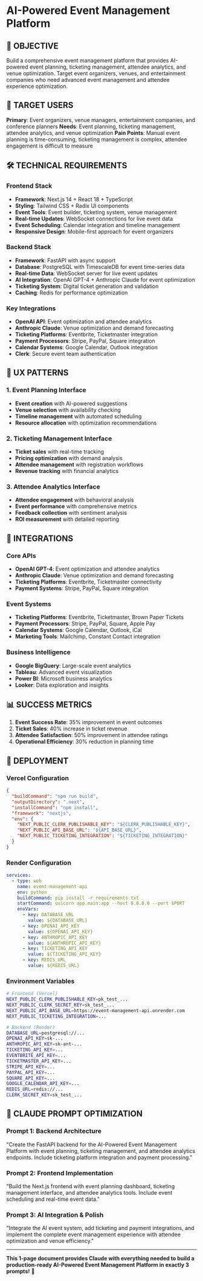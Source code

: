 # AI-Powered Event Management Platform

## 🎯 OBJECTIVE
Build a comprehensive event management platform that provides AI-powered event planning, ticketing management, attendee analytics, and venue optimization. Target event organizers, venues, and entertainment companies who need advanced event management and attendee experience optimization.

## 👥 TARGET USERS
**Primary**: Event organizers, venue managers, entertainment companies, and conference planners
**Needs**: Event planning, ticketing management, attendee analytics, and venue optimization
**Pain Points**: Manual event planning is time-consuming, ticketing management is complex, attendee engagement is difficult to measure

## 🛠️ TECHNICAL REQUIREMENTS

### Frontend Stack
- **Framework**: Next.js 14 + React 18 + TypeScript
- **Styling**: Tailwind CSS + Radix UI components
- **Event Tools**: Event builder, ticketing system, venue management
- **Real-time Updates**: WebSocket connections for live event data
- **Event Scheduling**: Calendar integration and timeline management
- **Responsive Design**: Mobile-first approach for event organizers

### Backend Stack
- **Framework**: FastAPI with async support
- **Database**: PostgreSQL with TimescaleDB for event time-series data
- **Real-time Data**: WebSocket server for live event updates
- **AI Integration**: OpenAI GPT-4 + Anthropic Claude for event optimization
- **Ticketing System**: Digital ticket generation and validation
- **Caching**: Redis for performance optimization

### Key Integrations
- **OpenAI API**: Event optimization and attendee analytics
- **Anthropic Claude**: Venue optimization and demand forecasting
- **Ticketing Platforms**: Eventbrite, Ticketmaster integration
- **Payment Processors**: Stripe, PayPal, Square integration
- **Calendar Systems**: Google Calendar, Outlook integration
- **Clerk**: Secure event team authentication

## 🎨 UX PATTERNS

### 1. Event Planning Interface
- **Event creation** with AI-powered suggestions
- **Venue selection** with availability checking
- **Timeline management** with automated scheduling
- **Resource allocation** with optimization recommendations

### 2. Ticketing Management Interface
- **Ticket sales** with real-time tracking
- **Pricing optimization** with demand analysis
- **Attendee management** with registration workflows
- **Revenue tracking** with financial analytics

### 3. Attendee Analytics Interface
- **Attendee engagement** with behavioral analysis
- **Event performance** with comprehensive metrics
- **Feedback collection** with sentiment analysis
- **ROI measurement** with detailed reporting

## 🔗 INTEGRATIONS

### Core APIs
- **OpenAI GPT-4**: Event optimization and attendee analytics
- **Anthropic Claude**: Venue optimization and demand forecasting
- **Ticketing Platforms**: Eventbrite, Ticketmaster connectivity
- **Payment Systems**: Stripe, PayPal, Square integration

### Event Systems
- **Ticketing Platforms**: Eventbrite, Ticketmaster, Brown Paper Tickets
- **Payment Processors**: Stripe, PayPal, Square, Apple Pay
- **Calendar Systems**: Google Calendar, Outlook, iCal
- **Marketing Tools**: Mailchimp, Constant Contact integration

### Business Intelligence
- **Google BigQuery**: Large-scale event analytics
- **Tableau**: Advanced event visualization
- **Power BI**: Microsoft business analytics
- **Looker**: Data exploration and insights

## 📊 SUCCESS METRICS
1. **Event Success Rate**: 35% improvement in event outcomes
2. **Ticket Sales**: 40% increase in ticket revenue
3. **Attendee Satisfaction**: 50% improvement in attendee ratings
4. **Operational Efficiency**: 30% reduction in planning time

## 🚀 DEPLOYMENT

### Vercel Configuration
```json
{
  "buildCommand": "npm run build",
  "outputDirectory": ".next",
  "installCommand": "npm install",
  "framework": "nextjs",
  "env": {
    "NEXT_PUBLIC_CLERK_PUBLISHABLE_KEY": "${CLERK_PUBLISHABLE_KEY}",
    "NEXT_PUBLIC_API_BASE_URL": "${API_BASE_URL}",
    "NEXT_PUBLIC_TICKETING_INTEGRATION": "${TICKETING_INTEGRATION}"
  }
}
```

### Render Configuration
```yaml
services:
  - type: web
    name: event-management-api
    env: python
    buildCommand: pip install -r requirements.txt
    startCommand: uvicorn app.main:app --host 0.0.0.0 --port $PORT
    envVars:
      - key: DATABASE_URL
        value: ${DATABASE_URL}
      - key: OPENAI_API_KEY
        value: ${OPENAI_API_KEY}
      - key: ANTHROPIC_API_KEY
        value: ${ANTHROPIC_API_KEY}
      - key: TICKETING_API_KEY
        value: ${TICKETING_API_KEY}
      - key: REDIS_URL
        value: ${REDIS_URL}
```

### Environment Variables
```bash
# Frontend (Vercel)
NEXT_PUBLIC_CLERK_PUBLISHABLE_KEY=pk_test_...
NEXT_PUBLIC_CLERK_SECRET_KEY=sk_test_...
NEXT_PUBLIC_API_BASE_URL=https://event-management-api.onrender.com
NEXT_PUBLIC_TICKETING_INTEGRATION=...

# Backend (Render)
DATABASE_URL=postgresql://...
OPENAI_API_KEY=sk-...
ANTHROPIC_API_KEY=sk-ant-...
TICKETING_API_KEY=...
EVENTBRITE_API_KEY=...
TICKETMASTER_API_KEY=...
STRIPE_API_KEY=...
PAYPAL_API_KEY=...
SQUARE_API_KEY=...
GOOGLE_CALENDAR_API_KEY=...
REDIS_URL=redis://...
CLERK_SECRET_KEY=sk_test_...
```

## 🎯 CLAUDE PROMPT OPTIMIZATION

### Prompt 1: Backend Architecture
"Create the FastAPI backend for the AI-Powered Event Management Platform with event planning, ticketing management, and attendee analytics endpoints. Include ticketing platform integration and payment processing."

### Prompt 2: Frontend Implementation
"Build the Next.js frontend with event planning dashboard, ticketing management interface, and attendee analytics tools. Include event scheduling and real-time event data."

### Prompt 3: AI Integration & Polish
"Integrate the AI event system, add ticketing and payment integrations, and implement the complete event management experience with attendee optimization and venue efficiency."

---

**This 1-page document provides Claude with everything needed to build a production-ready AI-Powered Event Management Platform in exactly 3 prompts!** 🚀
